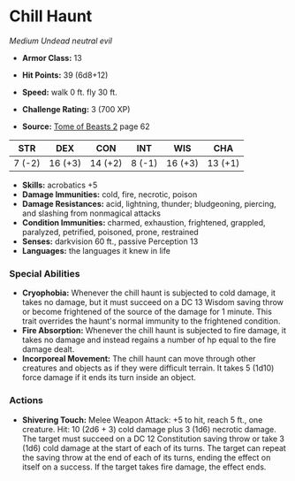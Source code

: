 # Chill Haunt

*Medium* *Undead* *neutral evil*

- **Armor Class:** 13
- **Hit Points:** 39 (6d8+12)
- **Speed:** walk 0 ft. fly 30 ft.

- **Challenge Rating:** 3 (700 XP)
- **Source:** [Tome of Beasts 2](https://koboldpress.com/kpstore/product/tome-of-beasts-2-for-5th-edition) page 62

| STR | DEX | CON | INT | WIS | CHA |
| --- | --- | --- | --- | --- | --- |
| 7 (-2) | 16 (+3) | 14 (+2) | 8 (-1) | 16 (+3) | 13 (+1) |

- **Skills:** acrobatics +5
- **Damage Immunities:** cold, fire, necrotic, poison
- **Damage Resistances:** acid, lightning, thunder; bludgeoning, piercing, and slashing from nonmagical attacks
- **Condition Immunities:** charmed, exhaustion, frightened, grappled, paralyzed, petrified, poisoned, prone, restrained
- **Senses:** darkvision 60 ft., passive Perception 13
- **Languages:** the languages it knew in life

### Special Abilities

- **Cryophobia:** Whenever the chill haunt is subjected to cold damage, it takes no damage, but it must succeed on a DC 13 Wisdom saving throw or become frightened of the source of the damage for 1 minute. This trait overrides the haunt's normal immunity to the frightened condition.
- **Fire Absorption:** Whenever the chill haunt is subjected to fire damage, it takes no damage and instead regains a number of hp equal to the fire damage dealt.
- **Incorporeal Movement:** The chill haunt can move through other creatures and objects as if they were difficult terrain. It takes 5 (1d10) force damage if it ends its turn inside an object.

### Actions

- **Shivering Touch:** Melee Weapon Attack: +5 to hit, reach 5 ft., one creature. Hit: 10 (2d6 + 3) cold damage plus 3 (1d6) necrotic damage. The target must succeed on a DC 12 Constitution saving throw or take 3 (1d6) cold damage at the start of each of its turns. The target can repeat the saving throw at the end of each of its turns, ending the effect on itself on a success. If the target takes fire damage, the effect ends.


